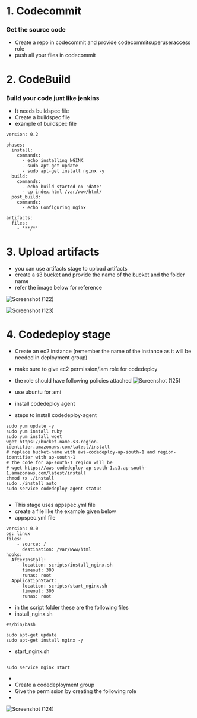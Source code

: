# 1. Codecommit 
### Get the source code 

- Create a repo in codecommit and provide codecommitsuperuseraccess role
- push all your files in codecommit

# 2. CodeBuild
### Build your code just like jenkins

- It needs buildspec file
- Create a buildspec file
- example of buildspec file

```
version: 0.2

phases:
  install:
    commands:
      - echo installing NGINX
      - sudo apt-get update
      - sudo apt-get install nginx -y
  build:
    commands:
      - echo build started on 'date'
      - cp index.html /var/www/html/
  post_build:
    commands:
      - echo Configuring nginx

artifacts:
  files:
    - '**/*'

```

# 3. Upload artifacts

-  you can use artifacts stage to upload artifacts 
-  create a s3 bucket and provide the name of the bucket and the folder name 
-  refer the image below for reference 

![Screenshot (122)](https://user-images.githubusercontent.com/65400893/227285717-187478f5-af26-4dec-9afb-2ff884fe83c9.png)

![Screenshot (123)](https://user-images.githubusercontent.com/65400893/227285763-abfe9ed6-33b6-46f4-a9fb-cf5d64031d61.png)



# 4. Codedeploy stage

- Create an ec2 instance (remember the name of the instance as it will be needed in deployment group)
- make sure to give ec2 permission/iam role for codedeploy
- the role should have following policies attached
 ![Screenshot (125)](https://user-images.githubusercontent.com/65400893/227295274-438859a0-5d07-4bf4-a653-bdac1a2863c7.png)

- use ubuntu for ami
- install codedeploy agent
- steps to install codedeploy-agent

```
sudo yum update -y
sudo yum install ruby 
sudo yum install wget
wget https://bucket-name.s3.region-identifier.amazonaws.com/latest/install
# replace bucket-name with aws-codedeploy-ap-south-1 and region-identifier with ap-south-1
# the code for ap-south-1 region will be
# wget https://aws-codedeploy-ap-south-1.s3.ap-south-1.amazonaws.com/latest/install
chmod +x ./install
sudo ./install auto
sudo service codedeploy-agent status


```

- This stage uses appspec.yml file
- create a file like the example given below
- appspec.yml file

```
version: 0.0
os: linux
files:
    - source: /
      destination: /var/www/html
hooks:
  AfterInstall:
    - location: scripts/install_nginx.sh
      timeout: 300
      runas: root
  ApplicationStart:
    - location: scripts/start_nginx.sh
      timeout: 300
      runas: root

```

- in the script folder these are the following files
- install_nginx.sh

```
#!/bin/bash

sudo apt-get update
sudo apt-get install nginx -y

```

- start_nginx.sh

```

sudo service nginx start

```

- 
-  Create a codedeployment group
-  Give the permission by creating the following role
- 
![Screenshot (124)](https://user-images.githubusercontent.com/65400893/227292057-cf7a7c7e-d522-472c-b3f2-b52df44e1a83.png)


